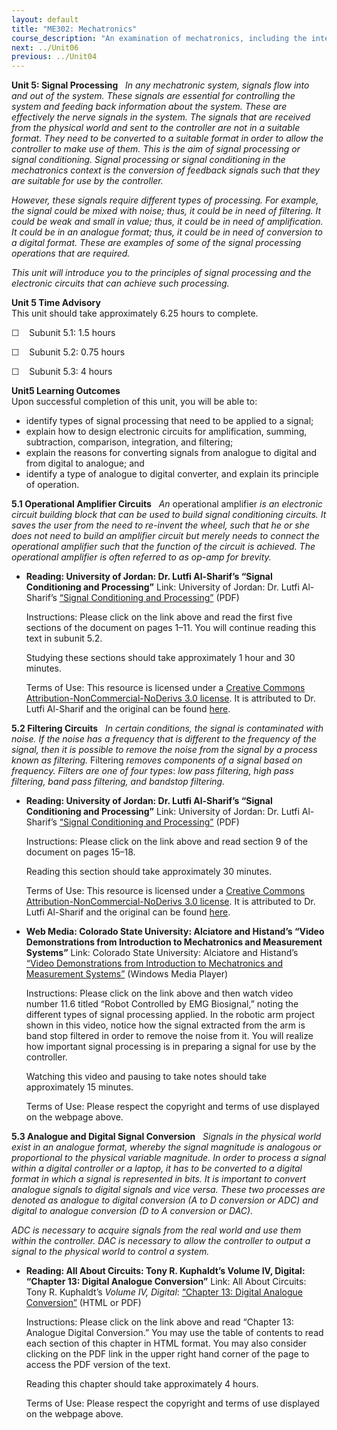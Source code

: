 ```yaml
---
layout: default
title: "ME302: Mechatronics"
course_description: "An examination of mechatronics, including the integration of mechanics, electronics, signal processing, and control systems, signal amplification, data sampling and filtering, machine programming, actuator and motor control, sensors, and robotics."
next: ../Unit06
previous: ../Unit04
---
```

**Unit 5: Signal Processing** <span id="5"></span> 
*In any mechatronic system, signals flow into and out of the system.
These signals are essential for controlling the system and feeding back
information about the system. These are effectively the nerve signals in
the system. The signals that are received from the physical world and
sent to the controller are not in a suitable format. They need to be
converted to a suitable format in order to allow the controller to make
use of them. This is the aim of signal processing or signal
conditioning. Signal processing or signal conditioning in the
mechatronics context is the conversion of feedback signals such that
they are suitable for use by the controller.*  
  
 *However, these signals require different types of processing. For
example, the signal could be mixed with noise; thus, it could be in need
of filtering. It could be weak and small in value; thus, it could be in
need of amplification. It could be in an analogue format; thus, it could
be in need of conversion to a digital format. These are examples of some
of the signal processing operations that are required.*  
  
 *This unit will introduce you to the principles of signal processing
and the electronic circuits that can achieve such processing.*

**Unit 5 Time Advisory**  
This unit should take approximately 6.25 hours to complete.  
  
 ☐    Subunit 5.1: 1.5 hours  
  
 ☐    Subunit 5.2: 0.75 hours  
  
 ☐    Subunit 5.3: 4 hours

**Unit5 Learning Outcomes**  
Upon successful completion of this unit, you will be able to:  
-   identify types of signal processing that need to be applied to a
    signal;
-   explain how to design electronic circuits for amplification,
    summing, subtraction, comparison, integration, and filtering;
-   explain the reasons for converting signals from analogue to digital
    and from digital to analogue; and
-   identify a type of analogue to digital converter, and explain its
    principle of operation.

**5.1 Operational Amplifier Circuits** <span id="5.1"></span> 
*An* operational amplifier *is an electronic circuit building block that
can be used to build signal conditioning circuits. It saves the user
from the need to re-invent the wheel, such that he or she does not need
to build an amplifier circuit but merely needs to connect the
operational amplifier such that the function of the circuit is achieved.
The operational amplifier is often referred to as op-amp for brevity.*

-   **Reading: University of Jordan: Dr. Lutfi Al-Sharif’s “Signal
    Conditioning and Processing”**
    Link: University of Jordan: Dr. Lutfi Al-Sharif’s [“Signal
    Conditioning and
    Processing”](http://www.saylor.org/site/wp-content/uploads/2012/11/2-Signal-conditioning-and-processing-rev-3-090214.pdf) (PDF)  
      
     Instructions: Please click on the link above and read the first
    five sections of the document on pages 1–11. You will continue
    reading this text in subunit 5.2.  
      
     Studying these sections should take approximately 1 hour and 30
    minutes.  
      
     Terms of Use: This resource is licensed under a [Creative Commons
    Attribution-NonCommercial-NoDerivs 3.0
    license](http://creativecommons.org/licenses/by-nc-nd/3.0/). It is
    attributed to Dr. Lutfi Al-Sharif and the original can be found
    [here](http://www2.ju.edu.jo/sites/Academic/l.sharif/Material/Forms/AllItems.aspx).

**5.2 Filtering Circuits** <span id="5.2"></span> 
*In certain conditions, the signal is contaminated with noise. If the
noise has a frequency that is different to the frequency of the signal,
then it is possible to remove the noise from the signal by a process
known as filtering.* Filtering *removes components of a signal based on
frequency. Filters are one of four types*: *low pass filtering, high
pass filtering, band pass filtering, and bandstop filtering.*

-   **Reading: University of Jordan: Dr. Lutfi Al-Sharif’s “Signal
    Conditioning and Processing”**
    Link: University of Jordan: Dr. Lutfi Al-Sharif’s [“Signal
    Conditioning and
    Processing”](http://www.saylor.org/site/wp-content/uploads/2012/11/2-Signal-conditioning-and-processing-rev-3-090214.pdf) (PDF)  
      
     Instructions: Please click on the link above and read section 9 of
    the document on pages 15–18.  
      
     Reading this section should take approximately 30 minutes.  
      
     Terms of Use: This resource is licensed under a [Creative Commons
    Attribution-NonCommercial-NoDerivs 3.0
    license](http://creativecommons.org/licenses/by-nc-nd/3.0/). It is
    attributed to Dr. Lutfi Al-Sharif and the original can be found
    [here](http://www2.ju.edu.jo/sites/Academic/l.sharif/Material/Forms/AllItems.aspx).

-   **Web Media: Colorado State University: Alciatore and Histand’s
    “Video Demonstrations from Introduction to Mechatronics and
    Measurement Systems”**
    Link: Colorado State University: Alciatore and Histand’s [“Video
    Demonstrations from Introduction to Mechatronics and Measurement
    Systems”](http://mechatronics.colostate.edu/book/video_demos.html) (Windows
    Media Player)  
      
     Instructions: Please click on the link above and then watch video
    number 11.6 titled “Robot Controlled by EMG Biosignal,” noting the
    different types of signal processing applied. In the robotic arm
    project shown in this video, notice how the signal extracted from
    the arm is band stop filtered in order to remove the noise from it.
    You will realize how important signal processing is in preparing a
    signal for use by the controller.  
      
     Watching this video and pausing to take notes should take
    approximately 15 minutes.  
      
     Terms of Use: Please respect the copyright and terms of use
    displayed on the webpage above.

**5.3 Analogue and Digital Signal Conversion** <span id="5.3"></span> 
*Signals in the physical world exist in an analogue format, whereby the
signal magnitude is analogous or proportional to the physical variable
magnitude. In order to process a signal within a digital controller or a
laptop, it has to be converted to a digital format in which a signal is
represented in bits. It is important to convert analogue signals to
digital signals and vice versa. These two processes are denoted as
analogue to digital conversion (A to D conversion or ADC) and digital to
analogue conversion (D to A conversion or DAC).*  
  
 *ADC is necessary to acquire signals from the real world and use them
within the controller. DAC is necessary to allow the controller to
output a signal to the physical world to control a system.*

-   **Reading: All About Circuits: Tony R. Kuphaldt’s Volume IV,
    Digital: “Chapter 13: Digital Analogue Conversion”**
    Link: All About Circuits: Tony R. Kuphaldt’s *Volume IV, Digital*:
    [“Chapter 13: Digital Analogue
    Conversion”](http://www.allaboutcircuits.com/vol_4/chpt_13/1.html) (HTML
    or PDF)  
      
     Instructions: Please click on the link above and read “Chapter 13:
    Analogue Digital Conversion.” You may use the table of contents to
    read each section of this chapter in HTML format. You may also
    consider clicking on the PDF link in the upper right hand corner of
    the page to access the PDF version of the text.  
      
     Reading this chapter should take approximately 4 hours.  
      
     Terms of Use: Please respect the copyright and terms of use
    displayed on the webpage above.


